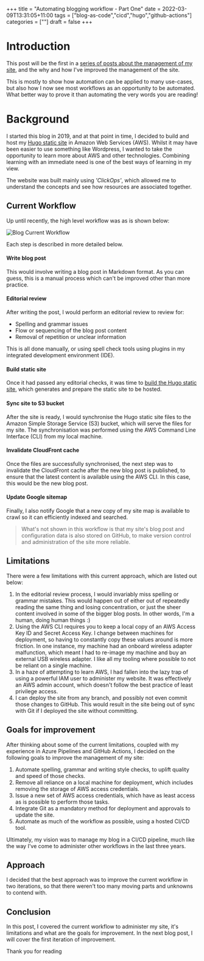 +++
title = "Automating blogging workflow - Part One"
date = 2022-03-09T13:31:05+11:00
tags = ["blog-as-code","cicd","hugo","github-actions"]
categories = [""]
draft = false
+++

# Introduction

This post will be the first in a [series of posts about the management of my site](https://blog.danielteycheney.com/tags/blog-as-code/), and the why and how I've improved the management of the site. 

This is mostly to show how automation can be applied to many use-cases, but also how I now see most workflows as an opportunity to be automated. What better way to prove it than automating the very words you are reading!

# Background

I started this blog in 2019, and at that point in time, I decided to build and host my [Hugo static site](https://gohugo.io/) in Amazon Web Services (AWS). Whilst it may have been easier to use something like Wordpress, I wanted to take the opportunity to learn more about AWS and other technologies. Combining learning with an immediate need is one of the best ways of learning in my view.

The website was built mainly using *'ClickOps'*, which allowed me to understand the concepts and see how resources are associated together.

## Current Workflow

Up until recently, the high level workflow was as is shown below:

![Blog Current Workflow](/images/img/Blog-Current-Workflow.png)

Each step is described in more detailed below.

#### Write blog post

This would involve writing a blog post in Markdown format. As you can guess, this is a manual process which can't be improved other than more practice.

#### Editorial review

After writing the post, I would perform an editorial review to review for:

- Spelling and grammar issues
- Flow or sequencing of the blog post content
- Removal of repetition or unclear information

This is all done manually, or using spell check tools using plugins in my integrated development environment (IDE).

#### Build static site

Once it had passed any editorial checks, it was time to [build the Hugo static site](https://gohugo.io/commands/hugo_server/), which generates and prepare the static site to be hosted.

#### Sync site to S3 bucket

After the site is ready, I would synchronise the Hugo static site files to the Amazon Simple Storage Service (S3) bucket, which will serve the files for my site. The synchronisation was performed using the AWS Command Line Interface (CLI) from my local machine.

#### Invalidate CloudFront cache

Once the files are successfully synchronised, the next step was to invalidate the CloudFront cache after the new blog post is published, to ensure that the latest content is available using the AWS CLI. In this case, this would be the new blog post.

#### Update Google sitemap

Finally, I also notify Google that a new copy of my site map is available to crawl so it can efficiently indexed and searched.

> What's not shown in this workflow is that my site's blog post and configuration data is also stored on GitHub, to make version control and administration of the site more reliable.

## Limitations

There were a few limitations with this current approach, which are listed out below:

1) In the editorial review process, I would invariably miss spelling or grammar mistakes. This would happen out of either out of repeatedly reading the same thing and losing concentration, or just the sheer content involved in some of the bigger blog posts. In other words, I'm a human, doing human things :)
2) Using the AWS CLI requires you to keep a local copy of an AWS Access Key ID and Secret Access Key. I change between machines for deployment, so having to constantly copy these values around is more friction. In one instance, my machine had an onboard wireless adapter malfunction, which meant I had to re-image my machine and buy an external USB wireless adapter. I like all my tooling where possible to not be reliant on a single machine.
3) In a haze of attempting to learn AWS, I had fallen into the lazy trap of using a powerful IAM user to administer my website. It was effectively an AWS admin account, which doesn't follow the best practice of least privilege access.
4) I can deploy the site from any branch, and possibly not even commit those changes to GitHub. This would result in the site being out of sync with Git if I deployed the site without committing.

## Goals for improvement

After thinking about some of the current limitations, coupled with my experience in Azure Pipelines and GitHub Actions, I decided on the following goals to improve the management of my site:

1) Automate spelling, grammar and writing style checks, to uplift quality and speed of those checks.
2) Remove all reliance on a local machine for deployment, which includes removing the storage of AWS access credentials.
3) Issue a new set of AWS access credentials, which have as least access as is possible to perform those tasks.
4) Integrate Git as a mandatory method for deployment and approvals to update the site.
5) Automate as much of the workflow as possible, using a hosted CI/CD tool.

Ultimately, my vision was to manage my blog in a CI/CD pipeline, much like the way I've come to administer other workflows in the last three years.

## Approach

I decided that the best approach was to improve the current workflow in two iterations, so that there weren't too many moving parts and unknowns to contend with. 

## Conclusion

In this post, I covered the current workflow to administer my site, it's limitations and what are the goals for improvement. In the next blog post, I will cover the first iteration of improvement.

Thank you for reading